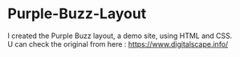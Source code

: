 # Purple-Buzz-Layout
I created the Purple Buzz layout, a demo site, using HTML and CSS.<br>
U can check the original from here : https://www.digitalscape.info/
